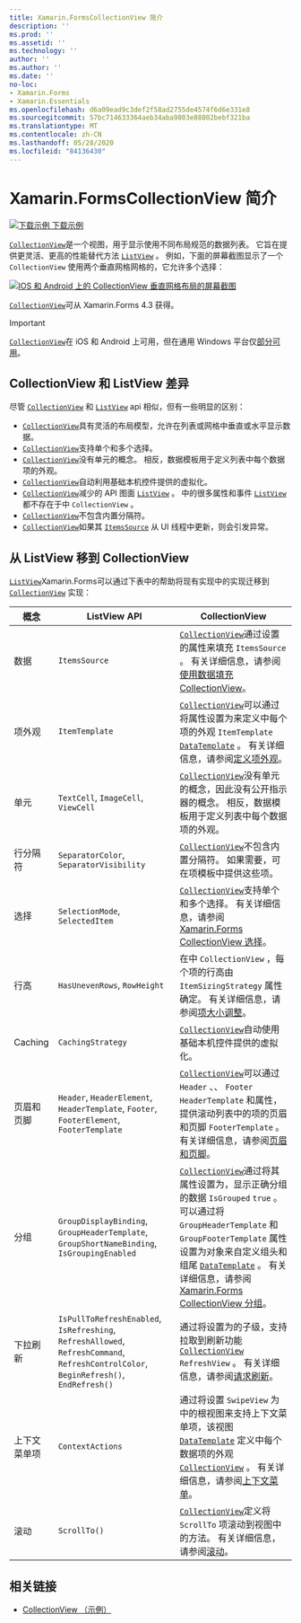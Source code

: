 ```yaml
---
title: Xamarin.FormsCollectionView 简介
description: ''
ms.prod: ''
ms.assetid: ''
ms.technology: ''
author: ''
ms.author: ''
ms.date: ''
no-loc:
- Xamarin.Forms
- Xamarin.Essentials
ms.openlocfilehash: d6a09ead9c3def2f58ad2755de4574f6d6e331e8
ms.sourcegitcommit: 57bc714633364aeb34aba9803e88802bebf321ba
ms.translationtype: MT
ms.contentlocale: zh-CN
ms.lasthandoff: 05/28/2020
ms.locfileid: "84136430"
---
```

# <a name="xamarinforms-collectionview-introduction"></a>Xamarin.FormsCollectionView 简介

[![下载示例](~/media/shared/download.png) 下载示例](https://docs.microsoft.com/samples/xamarin/xamarin-forms-samples/userinterface-collectionviewdemos/)

[`CollectionView`](xref:Xamarin.Forms.CollectionView)是一个视图，用于显示使用不同布局规范的数据列表。 它旨在提供更灵活、更高的性能替代方法 [`ListView`](xref:Xamarin.Forms.ListView) 。 例如，下面的屏幕截图显示了一个 `CollectionView` 使用两个垂直网格网格的，它允许多个选择：

[![IOS 和 Android 上的 CollectionView 垂直网格布局的屏幕截图](introduction-images/verticalgrid-multipleselection.png "具有多个选定内容的 CollectionView 垂直网格布局")](introduction-images/verticalgrid-multipleselection-large.png#lightbox "具有多个选定内容的 CollectionView 垂直网格布局")

[`CollectionView`](xref:Xamarin.Forms.CollectionView)可从 Xamarin.Forms 4.3 获得。

> [!IMPORTANT]
> [`CollectionView`](xref:Xamarin.Forms.CollectionView)在 iOS 和 Android 上可用，但在通用 Windows 平台仅[部分可用](https://gist.github.com/hartez/7d0edd4182dbc7de65cebc6c67f72e14)。

## <a name="collectionview-and-listview-differences"></a>CollectionView 和 ListView 差异

尽管 [`CollectionView`](xref:Xamarin.Forms.CollectionView) 和 [`ListView`](xref:Xamarin.Forms.ListView) api 相似，但有一些明显的区别：

- [`CollectionView`](xref:Xamarin.Forms.CollectionView)具有灵活的布局模型，允许在列表或网格中垂直或水平显示数据。
- [`CollectionView`](xref:Xamarin.Forms.CollectionView)支持单个和多个选择。
- [`CollectionView`](xref:Xamarin.Forms.CollectionView)没有单元的概念。 相反，数据模板用于定义列表中每个数据项的外观。
- [`CollectionView`](xref:Xamarin.Forms.CollectionView)自动利用基础本机控件提供的虚拟化。
- [`CollectionView`](xref:Xamarin.Forms.CollectionView)减少的 API 图面 [`ListView`](xref:Xamarin.Forms.ListView) 。 中的很多属性和事件 [`ListView`](xref:Xamarin.Forms.ListView) 都不存在于中 `CollectionView` 。
- [`CollectionView`](xref:Xamarin.Forms.CollectionView)不包含内置分隔符。
- [`CollectionView`](xref:Xamarin.Forms.CollectionView)如果其 [`ItemsSource`](xref:Xamarin.Forms.ItemsView.ItemsSource) 从 UI 线程中更新，则会引发异常。

## <a name="move-from-listview-to-collectionview"></a>从 ListView 移到 CollectionView

[`ListView`](xref:Xamarin.Forms.ListView)Xamarin.Forms可以通过下表中的帮助将现有实现中的实现迁移到 [`CollectionView`](xref:Xamarin.Forms.CollectionView) 实现：

| 概念 | ListView API | CollectionView |
|---|---|---|
| 数据 | `ItemsSource` | [`CollectionView`](xref:Xamarin.Forms.CollectionView)通过设置的属性来填充 `ItemsSource` 。 有关详细信息，请参阅[使用数据填充 CollectionView](populate-data.md#populate-a-collectionview-with-data)。 |
| 项外观 | `ItemTemplate` | [`CollectionView`](xref:Xamarin.Forms.CollectionView)可以通过将属性设置为来定义中每个项的外观 `ItemTemplate` [`DataTemplate`](xref:Xamarin.Forms.DataTemplate) 。 有关详细信息，请参阅[定义项外观](populate-data.md#define-item-appearance)。 |
| 单元 | `TextCell`, `ImageCell`, `ViewCell` | [`CollectionView`](xref:Xamarin.Forms.CollectionView)没有单元的概念，因此没有公开指示器的概念。 相反，数据模板用于定义列表中每个数据项的外观。 |
| 行分隔符 | `SeparatorColor`, `SeparatorVisibility` | [`CollectionView`](xref:Xamarin.Forms.CollectionView)不包含内置分隔符。 如果需要，可在项模板中提供这些项。 |
| 选择 | `SelectionMode`, `SelectedItem` | [`CollectionView`](xref:Xamarin.Forms.CollectionView)支持单个和多个选择。 有关详细信息，请参阅[ Xamarin.Forms CollectionView 选择](selection.md)。 |
| 行高 | `HasUnevenRows`, `RowHeight` | 在中 `CollectionView` ，每个项的行高由 `ItemSizingStrategy` 属性确定。 有关详细信息，请参阅[项大小调整](layout.md#item-sizing)。|
| Caching | `CachingStrategy` | [`CollectionView`](xref:Xamarin.Forms.CollectionView)自动使用基础本机控件提供的虚拟化。 |
| 页眉和页脚 | `Header`, `HeaderElement`, `HeaderTemplate`, `Footer`, `FooterElement`, `FooterTemplate` | [`CollectionView`](xref:Xamarin.Forms.CollectionView)可以通过 `Header` 、、 `Footer` `HeaderTemplate` 和属性，提供滚动列表中的项的页眉和页脚 `FooterTemplate` 。 有关详细信息，请参阅[页眉和页脚](layout.md#headers-and-footers)。 |
| 分组 | `GroupDisplayBinding`, `GroupHeaderTemplate`, `GroupShortNameBinding`, `IsGroupingEnabled` | [`CollectionView`](xref:Xamarin.Forms.CollectionView)通过将其属性设置为，显示正确分组的数据 `IsGrouped` `true` 。 可以通过将 `GroupHeaderTemplate` 和 `GroupFooterTemplate` 属性设置为对象来自定义组头和组尾 [`DataTemplate`](xref:Xamarin.Forms.DataTemplate) 。 有关详细信息，请参阅[ Xamarin.Forms CollectionView 分组](grouping.md)。 |
| 下拉刷新 | `IsPullToRefreshEnabled`, `IsRefreshing`, `RefreshAllowed`, `RefreshCommand`, `RefreshControlColor`, `BeginRefresh()`, `EndRefresh()` | 通过将设置为的子级，支持拉取到刷新功能 [`CollectionView`](xref:Xamarin.Forms.CollectionView) `RefreshView` 。 有关详细信息，请参阅[请求刷新](populate-data.md#pull-to-refresh)。 |
| 上下文菜单项 | `ContextActions` | 通过将设置 `SwipeView` 为中的根视图来支持上下文菜单项，该视图 [`DataTemplate`](xref:Xamarin.Forms.DataTemplate) 定义中每个数据项的外观 [`CollectionView`](xref:Xamarin.Forms.CollectionView) 。 有关详细信息，请参阅[上下文菜单](populate-data.md#context-menus)。 |
| 滚动 | `ScrollTo()` | [`CollectionView`](xref:Xamarin.Forms.CollectionView)定义将 `ScrollTo` 项滚动到视图中的方法。 有关详细信息，请参阅[滚动](scrolling.md)。 |

## <a name="related-links"></a>相关链接

- [CollectionView （示例）](https://docs.microsoft.com/samples/xamarin/xamarin-forms-samples/userinterface-collectionviewdemos/)
